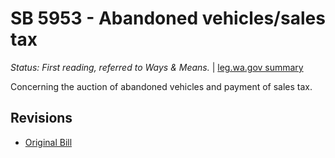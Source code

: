 # SB 5953 - Abandoned vehicles/sales tax
*Status: First reading, referred to Ways & Means.* | [leg.wa.gov summary](https://app.leg.wa.gov/billsummary?BillNumber=5953&Year=2021)

Concerning the auction of abandoned vehicles and payment of sales tax.

## Revisions
* [Original Bill](1/)